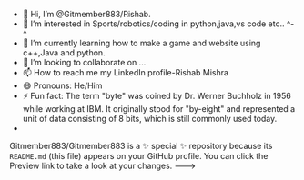 - 👋 Hi, I’m @Gitmember883/Rishab.
- 👀 I’m interested in Sports/robotics/coding in python,java,vs code etc.. ^-^
- 🌱 I’m currently learning how to make a game and website using c++,Java and python.
- 💞️ I’m looking to collaborate on ...
- 📫 How to reach me my LinkedIn profile-Rishab Mishra
- 😄 Pronouns: He/Him 
- ⚡ Fun fact: The term "byte" was coined by Dr. Werner Buchholz in 1956 while working at IBM. It originally stood for "by-eight" and represented a unit of data consisting of 8 bits, which is still commonly used today.
- 
Gitmember883/Gitmember883 is a ✨ special ✨ repository because its `README.md` (this file) appears on your GitHub profile.
You can click the Preview link to take a look at your changes.
--->

